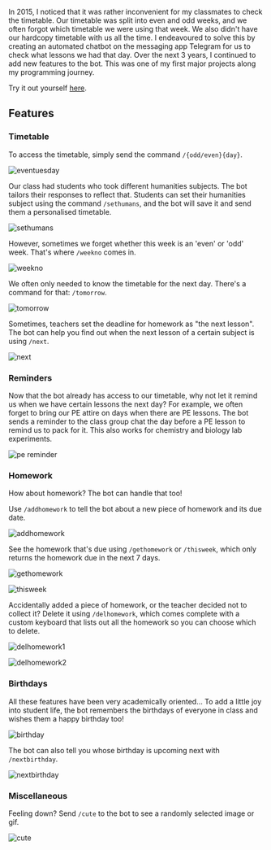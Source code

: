 In 2015, I noticed that it was rather inconvenient for my classmates to check the timetable. Our timetable was split into even and odd weeks, and we often forgot which timetable we were using that week. We also didn't have our hardcopy timetable with us all the time. I endeavoured to solve this by creating an automated chatbot on the messaging app Telegram for us to check what lessons we had that day. Over the next 3 years, I continued to add new features to the bot. This was one of my first major projects along my programming journey.

Try it out yourself [here](https://telegram.me/threeoheight_bot).

## Features

### Timetable

To access the timetable, simply send the command `/{odd/even}{day}`.

![eventuesday](timetable-bot/eventuesday.png)

Our class had students who took different humanities subjects. The bot tailors their responses to reflect that. Students can set their humanities subject using the command `/sethumans`, and the bot will save it and send them a personalised timetable.

![sethumans](timetable-bot/sethumans.png)

However, sometimes we forget whether this week is an 'even' or 'odd' week. That's where `/weekno` comes in.

![weekno](timetable-bot/weekno.png)

We often only needed to know the timetable for the next day. There's a command for that: `/tomorrow`.

![tomorrow](timetable-bot/tomorrow.png)

Sometimes, teachers set the deadline for homework as "the next lesson". The bot can help you find out when the next lesson of a certain subject is using `/next`.

![next](timetable-bot/next.png)

### Reminders

Now that the bot already has access to our timetable, why not let it remind us when we have certain lessons the next day? For example, we often forget to bring our PE attire on days when there are PE lessons. The bot sends a reminder to the class group chat the day before a PE lesson to remind us to pack for it. This also works for chemistry and biology lab experiments.

![pe reminder](timetable-bot/pe.png)

### Homework

How about homework? The bot can handle that too!

Use `/addhomework` to tell the bot about a new piece of homework and its due date.

![addhomework](timetable-bot/addhomework.png)

See the homework that's due using `/gethomework` or `/thisweek`, which only returns the homework due in the next 7 days.

![gethomework](timetable-bot/gethomework.png)

![thisweek](timetable-bot/thisweek.png)

Accidentally added a piece of homework, or the teacher decided not to collect it? Delete it using `/delhomework`, which comes complete with a custom keyboard that lists out all the homework so you can choose which to delete.

![delhomework1](timetable-bot/delhomework1.png)

![delhomework2](timetable-bot/delhomework2.png)

### Birthdays

All these features have been very academically oriented... To add a little joy into student life, the bot remembers the birthdays of everyone in class and wishes them a happy birthday too!

![birthday](timetable-bot/birthday.png)

The bot can also tell you whose birthday is upcoming next with `/nextbirthday`.

![nextbirthday](timetable-bot/nextbirthday.png)

### Miscellaneous

Feeling down? Send `/cute` to the bot to see a randomly selected image or gif.

![cute](timetable-bot/cute.png)
